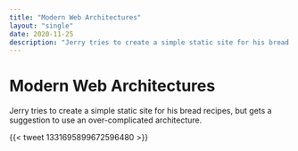 ```yaml
---
title: "Modern Web Architectures"
layout: "single"
date: 2020-11-25
description: "Jerry tries to create a simple static site for his bread recipes, but gets a suggestion to use an over-complicated architecture."
---
```


# Modern Web Architectures

Jerry tries to create a simple static site for his bread recipes, but gets a suggestion to use an over-complicated architecture.

{{< tweet 1331695899672596480 >}}